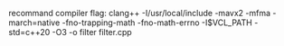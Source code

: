 recommand compiler flag: 
clang++ -I/usr/local/include -mavx2 -mfma -march=native -fno-trapping-math -fno-math-errno -I$VCL_PATH -std=c++20 -O3 -o filter filter.cpp
